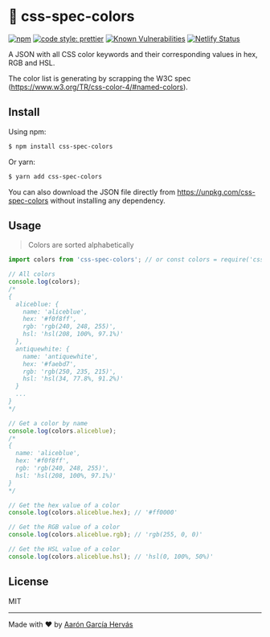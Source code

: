 # 🎨 css-spec-colors

[![npm](https://badgen.net/npm/v/css-spec-colors)](https://www.npmjs.com/package/css-spec-colors)
[![code style: prettier](https://img.shields.io/badge/code_style-prettier-ff69b4.svg)](https://github.com/prettier/prettier)
[![Known Vulnerabilities](https://snyk.io/test/github/aarongarciah/css-spec-colors/badge.svg?targetFile=package.json)](https://snyk.io/test/github/aarongarciah/css-spec-colors?targetFile=package.json)
[![Netlify Status](https://api.netlify.com/api/v1/badges/7c4bb19f-5cc8-4e39-8d0b-ec931ba4dcd6/deploy-status)](https://app.netlify.com/sites/css-spec-colors/deploys)

A JSON with all CSS color keywords and their corresponding values in hex, RGB and HSL.

The color list is generating by scrapping the W3C spec (https://www.w3.org/TR/css-color-4/#named-colors).

## Install

Using npm:

```bash
$ npm install css-spec-colors
```

Or yarn:

```bash
$ yarn add css-spec-colors
```

You can also download the JSON file directly from https://unpkg.com/css-spec-colors without installing any dependency.

## Usage

> Colors are sorted alphabetically

```javascript
import colors from 'css-spec-colors'; // or const colors = require('css-spec-colors');

// All colors
console.log(colors);
/*
{
  aliceblue: {
    name: 'aliceblue',
    hex: '#f0f8ff',
    rgb: 'rgb(240, 248, 255)',
    hsl: 'hsl(208, 100%, 97.1%)'
  },
  antiquewhite: {
    name: 'antiquewhite',
    hex: '#faebd7',
    rgb: 'rgb(250, 235, 215)',
    hsl: 'hsl(34, 77.8%, 91.2%)'
  }
  ...
}
*/

// Get a color by name
console.log(colors.aliceblue);
/*
{
  name: 'aliceblue',
  hex: '#f0f8ff',
  rgb: 'rgb(240, 248, 255)',
  hsl: 'hsl(208, 100%, 97.1%)'
}
*/

// Get the hex value of a color
console.log(colors.aliceblue.hex); // '#ff0000'

// Get the RGB value of a color
console.log(colors.aliceblue.rgb); // 'rgb(255, 0, 0)'

// Get the HSL value of a color
console.log(colors.aliceblue.hsl); // 'hsl(0, 100%, 50%)'
```

## License

MIT

---

Made with ♥️ by [Aarón García Hervás](https://aarongarciah.com)
